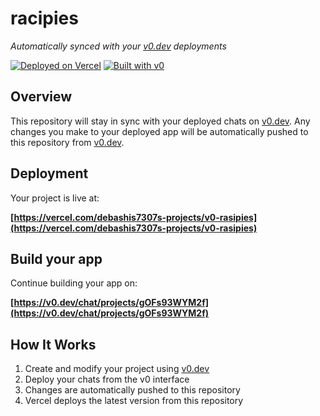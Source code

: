 # racipies

*Automatically synced with your [v0.dev](https://v0.dev) deployments*

[![Deployed on Vercel](https://img.shields.io/badge/Deployed%20on-Vercel-black?style=for-the-badge&logo=vercel)](https://vercel.com/debashis7307s-projects/v0-rasipies)
[![Built with v0](https://img.shields.io/badge/Built%20with-v0.dev-black?style=for-the-badge)](https://v0.dev/chat/projects/gOFs93WYM2f)

## Overview

This repository will stay in sync with your deployed chats on [v0.dev](https://v0.dev).
Any changes you make to your deployed app will be automatically pushed to this repository from [v0.dev](https://v0.dev).

## Deployment

Your project is live at:

**[https://vercel.com/debashis7307s-projects/v0-rasipies](https://vercel.com/debashis7307s-projects/v0-rasipies)**

## Build your app

Continue building your app on:

**[https://v0.dev/chat/projects/gOFs93WYM2f](https://v0.dev/chat/projects/gOFs93WYM2f)**

## How It Works

1. Create and modify your project using [v0.dev](https://v0.dev)
2. Deploy your chats from the v0 interface
3. Changes are automatically pushed to this repository
4. Vercel deploys the latest version from this repository